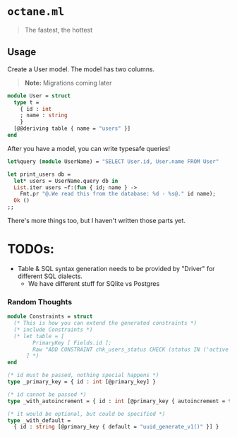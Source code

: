 # `octane.ml`

> The fastest, the hottest

## Usage

Create a User model. The model has two columns. 

> **Note:** Migrations coming later

```ocaml
module User = struct
  type t =
    { id : int
    ; name : string
    }
  [@@deriving table { name = "users" }]
end
```

After you have a model, you can write typesafe queries!

```ocaml
let%query (module UserName) = "SELECT User.id, User.name FROM User"

let print_users db =
  let* users = UserName.query db in
  List.iter users ~f:(fun { id; name } ->
    Fmt.pr "@.We read this from the database: %d - %s@." id name);
  Ok ()
;;
```

There's more things too, but I haven't written those parts yet.


# TODOs:
- Table & SQL syntax generation needs to be provided by "Driver" for different SQL dialects.
    - We have different stuff for SQlite vs Postgres


### Random Thoughts

```ocaml
module Constraints = struct
  (* This is how you can extend the generated constraints *)
  (* include Constraints *)
  (* let table = [
        PrimaryKey [ Fields.id ];
        Raw "ADD CONSTRAINT chk_users_status CHECK (status IN ('active', 'inactive', 'pending'));"
      ] *)
end

(* id must be passed, nothing special happens *)
type _primary_key = { id : int [@primary_key] }

(* id cannot be passed *)
type _with_autoincrement = { id : int [@primary_key { autoincrement = true }] }

(* it would be optional, but could be specified *)
type _with_default =
  { id : string [@primary_key { default = "uuid_generate_v1()" }] }

```
